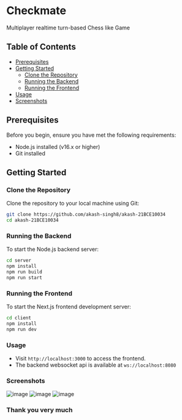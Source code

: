 # Checkmate

Multiplayer realtime turn-based Chess like Game

## Table of Contents

- [Prerequisites](#prerequisites)
- [Getting Started](#getting-started)
  - [Clone the Repository](#clone-the-repository)
  - [Running the Backend](#running-the-backend)
  - [Running the Frontend](#running-the-frontend)
- [Usage](#usage)
- [Screenshots](#screenshots)

## Prerequisites

Before you begin, ensure you have met the following requirements:

- Node.js installed (v16.x or higher)
- Git installed

## Getting Started

### Clone the Repository

Clone the repository to your local machine using Git:

```bash
git clone https://github.com/akash-singh8/akash-21BCE10034
cd akash-21BCE10034
```

### Running the Backend

To start the Node.js backend server:

```bash
cd server
npm install
npm run build
npm run start
```

### Running the Frontend

To start the Next.js frontend development server:

```bash
cd client
npm install
npm run dev
```

### Usage

- Visit `http://localhost:3000` to access the frontend.
- The backend websocket api is available at `ws://localhost:8080`

### Screenshots

![image](https://github.com/user-attachments/assets/d351a62e-5e0b-4167-bef4-998b27f7957d)
![image](https://github.com/user-attachments/assets/5ec16618-db15-44cd-bcf5-8414feca8407)
![image](https://github.com/user-attachments/assets/9fe8f740-2c68-4403-9459-092701a58133)



### Thank you very much
